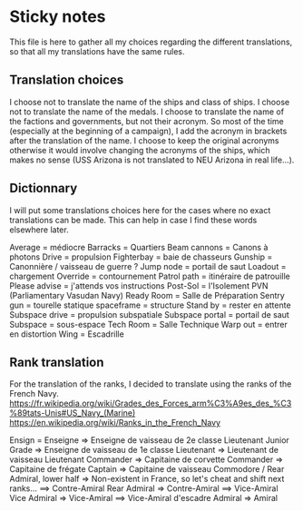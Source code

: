 # Sticky notes

This file is here to gather all my choices regarding the different translations, so that all my translations have the same rules.

## Translation choices

I choose not to translate the name of the ships and class of ships.
I choose not to translate the name of the medals.
I choose to translate the name of the factions and governments, but not their acronym. So most of the time (especially at the beginning of a campaign), I add the acronym in brackets after the translation of the name. I choose to keep the original acronyms otherwise it would involve changing the acronyms of the ships, which makes no sense (USS Arizona is not translated to NEU Arizona in real life...).

## Dictionnary
I will put some translations choices here for the cases where no exact translations can be made.
This can help in case I find these words elsewhere later.

Average = médiocre
Barracks = Quartiers
Beam cannons = Canons à photons
Drive = propulsion
Fighterbay = baie de chasseurs
Gunship = Canonnière / vaisseau de guerre ?
Jump node = portail de saut
Loadout = chargement
Override = contournement
Patrol path = itinéraire de patrouille
Please advise = j'attends vos instructions
Post-Sol = l'Isolement
PVN (Parliamentary Vasudan Navy)
Ready Room = Salle de Préparation
Sentry gun = tourelle statique
spaceframe = structure
Stand by = rester en attente
Subspace drive = propulsion subspatiale
Subspace portal = portail de saut
Subspace = sous-espace
Tech Room = Salle Technique
Warp out = entrer en distortion
Wing = Escadrille

## Rank translation

For the translation of the ranks, I decided to translate using the ranks of the French Navy.
https://fr.wikipedia.org/wiki/Grades_des_Forces_arm%C3%A9es_des_%C3%89tats-Unis#US_Navy_(Marine)
https://en.wikipedia.org/wiki/Ranks_in_the_French_Navy

Ensign = Enseigne => Enseigne de vaisseau de 2e classe
Lieutenant Junior Grade => Enseigne de vaisseau de 1e classe
Lieutenant => Lieutenant de vaisseau
Lieutenant Commander => Capitaine de corvette
Commander => Capitaine de frégate
Captain => Capitaine de vaisseau
Commodore / Rear Admiral, lower half => Non-existent in France, so let's cheat and shift next ranks... ==> Contre-Amiral
Rear Admiral => Contre-Amiral ==> Vice-Amiral
Vice Admiral => Vice-Amiral ==> Vice-Amiral d'escadre
Admiral => Amiral
